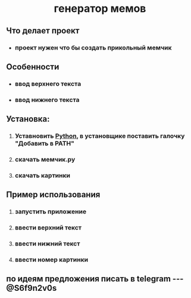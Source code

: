 #          <center> генератор мемов

## Что делает проект
* ### проект нужен что бы создать прикольный мемчик

## Особенности
* ### ввод верхнего текста
* ### ввод нижнего текста


## Установка:
 1. ### Уставновить [Python](https://www.python.org/downloads/), в установщике поставить галочку "Добавить в PATH"
 2. ### скачать мемчик.py
 3. ### скачать картинки

## Пример использования
 1. ### запустить приложение
 2. ### ввести верхний текст
 3. ### ввести нижний текст
 4. ### ввести номер картинки





## по идеям предложения писать в telegram --- @S6f9n2v0s



 

